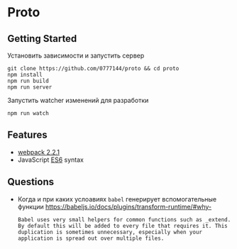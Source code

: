 # Proto

## Getting Started

Установить зависимости и запустить сервер
```
git clone https://github.com/0777144/proto && cd proto
npm install
npm run build
npm run server
```

Запустить watcher изменений для разработки
```
npm run watch
```


## Features

* [webpack 2.2.1]
* JavaScript [ES6] syntax


[webpack 2.2.1]: https://github.com/webpack/webpack/tree/v2.2.1
[ES6]: http://es6-features.org/



## Questions

* Когда и при каких услоавиях `babel` генерирует вспомогательные функции
  https://babeljs.io/docs/plugins/transform-runtime/#why-
  ```
  Babel uses very small helpers for common functions such as _extend. By default this will be added to every file that requires it. This duplication is sometimes unnecessary, especially when your application is spread out over multiple files.
  ```

